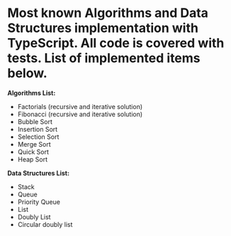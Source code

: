 # Most known Algorithms and Data Structures implementation with TypeScript. All code is covered with tests. List of implemented items below.
**Algorithms List:**
* Factorials (recursive and iterative solution) 
* Fibonacci (recursive and iterative solution) 
* Bubble Sort
* Insertion Sort
* Selection Sort
* Merge Sort 
* Quick Sort 
* Heap Sort

**Data Structures List:** 
* Stack
* Queue
* Priority Queue
* List 
* Doubly List
* Circular doubly list

